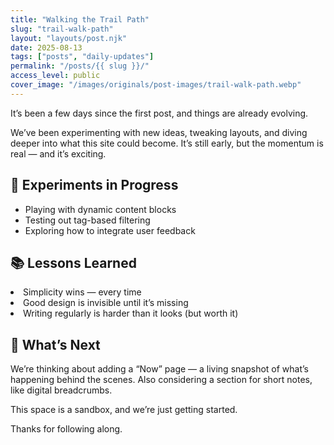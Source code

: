 ```yaml
---
title: "Walking the Trail Path"
slug: "trail-walk-path"
layout: "layouts/post.njk"
date: 2025-08-13
tags: ["posts", "daily-updates"]
permalink: "/posts/{{ slug }}/"
access_level: public
cover_image: "/images/originals/post-images/trail-walk-path.webp"
---
```



<p>It’s been a few days since the first post, and things are already evolving.</p>

<p>We’ve been experimenting with new ideas, tweaking layouts, and diving deeper into what this site could become. It’s still early, but the momentum is real — and it’s exciting.</p>

<h2>🧪 Experiments in Progress</h2>
<ul> 
    <li>Playing with dynamic content blocks</li>
    <li>Testing out tag-based filtering</li>
<li>Exploring how to integrate user feedback</li>
</ul>

<h2>📚 Lessons Learned</h2>
<li>Simplicity wins — every time</li>
<li>Good design is invisible until it’s missing</li>
<li>Writing regularly is harder than it looks (but worth it)</li>
</ul>

<h2>🌱 What’s Next</h2>
<p>We’re thinking about adding a “Now” page — a living snapshot of what’s happening behind the scenes. Also considering a section for short notes, like digital breadcrumbs.</p>

<p>This space is a sandbox, and we’re just getting started.</p>

<p>Thanks for following along.</p>